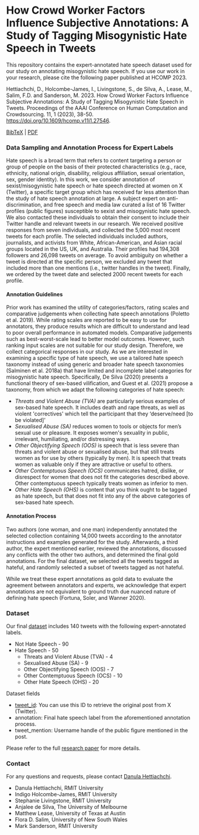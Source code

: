 # How Crowd Worker Factors Influence Subjective Annotations: A Study of Tagging Misogynistic Hate Speech in Tweets

This repository contains the expert-annotated hate speech dataset used for our study on annotating misogynistic hate speech. If you use our work in your research, please cite the following paper published at HCOMP 2023.

Hettiachchi, D., Holcombe-James, I., Livingstone, S., de Silva, A., Lease, M., Salim, F.D. and Sanderson, M. 2023. How Crowd Worker Factors Influence Subjective Annotations: A Study of Tagging Misogynistic Hate Speech in Tweets. Proceedings of the AAAI Conference on Human Computation and Crowdsourcing. 11, 1 (2023), 38-50. https://doi.org/10.1609/hcomp.v11i1.27546.

[BibTeX](hettiachchi2023.bib) | [PDF](https://www.danulahettiachchi.com/papers/hcomp23.pdf)


### Data Sampling and Annotation Process for Expert Labels

Hate speech is a broad term that refers to content targeting a person or group of people on the basis of their protected characteristics (e.g., race, ethnicity, national origin, disability, religious affiliation, sexual orientation, sex, gender identity). In this work, we consider annotation of sexist/misogynistic hate speech or hate speech directed at women on X (Twitter), a specific target group which has received far less attention than the study of hate speech annotation at large. A subject expert on anti-discrimination, and free speech and media law curated a list of 16 Twitter profiles (public figures) susceptible to sexist and misogynistic hate speech. We also contacted these individuals to obtain their consent to include their Twitter handle and relevant tweets in our research. We received positive responses from seven individuals, and collected the 5,000 most recent tweets for each profile. The selected individuals included authors, journalists, and activists from White, African-American, and Asian racial groups located in the US, UK, and Australia. Their profiles had 194,308 followers and 26,098 tweets on average. To avoid ambiguity on whether a tweet is directed at the specific person, we excluded any tweet that included more than one mentions (i.e., twitter handles in the tweet). Finally, we ordered by the tweet date and selected 2000 recent tweets for each profile.

#### Annotation Guidelines

Prior work has examined the utility of categories/factors, rating scales and comparative judgements when collecting hate speech annotations (Poletto et al. 2019). While rating scales are reported to be easy to use for annotators, they produce results which are difficult to understand and lead to poor overall performance in automated models. Comparative judgements such as best-worst-scale lead to better model outcomes. However, such ranking input scales are not suitable for our study design. Therefore, we collect categorical responses in our study. As we are interested in examining a specific type of hate speech, we use a tailored hate speech taxonomy instead of using generic and broader hate speech taxonomies (Salminen et al. 2018a) that have limited and incomplete label categories for misogynistic hate speech. Specifically, De Silva (2020) presents a functional theory of sex-based vilification, and Guest et al. (2021) propose a taxonomy, from which we adapt the following categories of hate speech:

- _Threats and Violent Abuse (TVA)_ are particularly serious examples of sex-based hate speech. It includes death and rape threats, as well as violent 'correctives' which tell the participant that they ‘deserve/need [to be violated]’
- _Sexualised Abuse (SA)_ reduces women to tools or objects for men’s sexual use or pleasure. It exposes women's sexuality in public, irrelevant, humiliating, and/or distressing ways.
- _Other Objectifying Speech (OOS)_ is speech that is less severe than threats and violent abuse or sexualised abuse, but that still treats women as for use by others (typically by men). It is speech that treats women as valuable only if they are attractive or useful to others.
- _Other Contemptuous Speech (OCS)_ communicates hatred, dislike, or disrespect for women that does not fit the categories described above. Other contemptuous speech typically treats women as inferior to men.
- _Other Hate Speech (OHS)_ is content that you think ought to be tagged as hate speech, but that does not fit into any of the above categories of sex-based hate speech. 

#### Annotation Process

Two authors (one woman, and one man) independently annotated the selected collection containing 14,000 tweets according to the annotator instructions and examples generated for the study. Afterwards, a third author, the expert mentioned earlier, reviewed the annotations, discussed any conflicts with the other two authors, and determined the final gold annotations. For the final dataset, we selected all the tweets tagged as hateful, and randomly selected a subset of tweets tagged as not hateful. 

While we treat these expert annotations as gold data to evaluate the agreement between annotators and experts, we acknowledge that expert annotations are not equivalent to ground truth due nuanced nature of defining hate speech (Fortuna, Soler, and Wanner 2020).

### Dataset

Our final [dataset](expert-annotations.csv) includes 140 tweets with the following expert-annotated labels. 

- Not Hate Speech - 90  
- Hate Speech - 50
  - Threats and Violent Abuse (TVA) - 4
  - Sexualised Abuse (SA) - 9
  - Other Objectifying Speech (OOS) - 7 
  - Other Contemptuous Speech (OCS) - 10
  - Other Hate Speech (OHS) - 20

Dataset fields
- [tweet_id](https://developer.x.com/en/docs/x-ids): You can use this ID to retrieve the original post from X (Twitter).
- annotation: Final hate speech label from the aforementioned annotation process.  
- tweet_mention: Username handle of the public figure mentioned in the post.

Please refer to the full [research paper](https://doi.org/10.1609/hcomp.v11i1.27546) for more details.

### Contact

For any questions and requests, please contact [Danula Hettiachchi](https://www.danulahettiachchi.com/).

- Danula Hettiachchi, RMIT University
- Indigo Holcombe-James, RMIT University
- Stephanie Livingstone, RMIT University
- Anjalee de Silva, The University of Melbourne
- Matthew Lease, University of Texas at Austin
- Flora D. Salim, University of New South Wales
- Mark Sanderson, RMIT University

